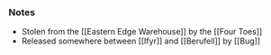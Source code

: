 ### Notes

- Stolen from the [[Eastern Edge Warehouse]] by the [[Four Toes]]
- Released somewhere between [[Ifyr]] and [[Berufell]] by [[Bug]]